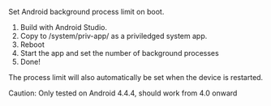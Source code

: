 Set Android background process limit on boot.


1. Build with Android Studio.
2. Copy to /system/priv-app/ as a priviledged system app.
3. Reboot
4. Start the app and set the number of background processes
5. Done!
 
The process limit will also automatically be set when the device is restarted.


Caution: Only tested on Android 4.4.4, should work from 4.0 onward
